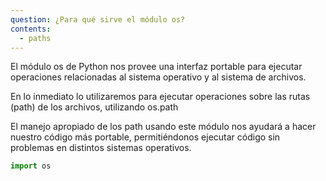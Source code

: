 ```yaml
---
question: ¿Para qué sirve el módulo os?
contents:
  - paths
---
```


El módulo os de Python nos provee una interfaz portable para ejecutar operaciones relacionadas al sistema operativo y al sistema de archivos.

En lo inmediato lo utilizaremos para ejecutar operaciones sobre las rutas (path) de los archivos, utilizando os.path

El manejo apropiado de los path usando este módulo nos ayudará a hacer nuestro código más portable, permitiéndonos ejecutar código sin problemas en distintos sistemas operativos.

```py
import os
```
